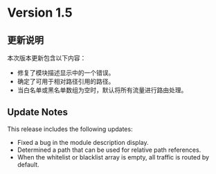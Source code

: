 # Version 1.5

## 更新说明

本次版本更新包含以下内容：

- 修复了模块描述显示中的一个错误。
- 确定了可用于相对路径引用的路径。
- 当白名单或黑名单数组为空时，默认将所有流量进行路由处理。

## Update Notes

This release includes the following updates:

- Fixed a bug in the module description display.
- Determined a path that can be used for relative path references.
- When the whitelist or blacklist array is empty, all traffic is routed by default.
